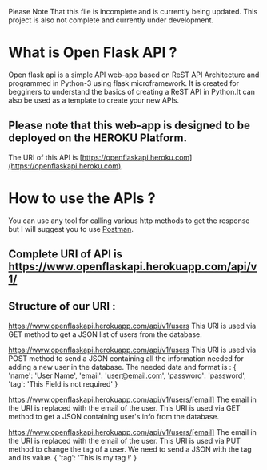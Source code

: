 Please Note That this file is incomplete and is currently being updated. This project is also not complete and currently under development.

# What is Open Flask API ?

Open flask api is a simple API web-app based on ReST API Architecture and programmed in Python-3 using flask microframework. It is created for begginers to understand the basics of creating a ReST API in Python.It can also be used as a template to create your new APIs.
## Please note that this web-app is designed to be deployed on the HEROKU Platform.

The URI of this API is [https://openflaskapi.heroku.com](https://openflaskapi.heroku.com).

# How to use the APIs ?

You can use any tool for calling various http methods to get the response but I will suggest you to use [Postman](https://www.getpostman.com/).

## Complete URI of API is https://www.openflaskapi.herokuapp.com/api/v1/

## Structure of our URI :
https://www.openflaskapi.herokuapp.com/api/v1/users
This URI is used via GET method to get a JSON list of users from the database.

https://www.openflaskapi.herokuapp.com/api/v1/users
This URI is used via POST method to send a JSON containing all the information needed for adding a new user in the database. The needed data and format is : 
{
    'name': 'User Name',
    'email': 'user@email.com',
    'password': 'password',
    'tag': 'This Field is not required'
}

https://www.openflaskapi.herokuapp.com/api/v1/users/[email]
The email in the URI is replaced with the email of the user. This URI is used via GET method to get a JSON containing user's info from the database.

https://www.openflaskapi.herokuapp.com/api/v1/users/[email]
The email in the URI is replaced with the email of the user. This URI is used via PUT method to change the tag of a user. We need to send a JSON with the tag and its value.
{
    'tag': 'This is my tag !'
}